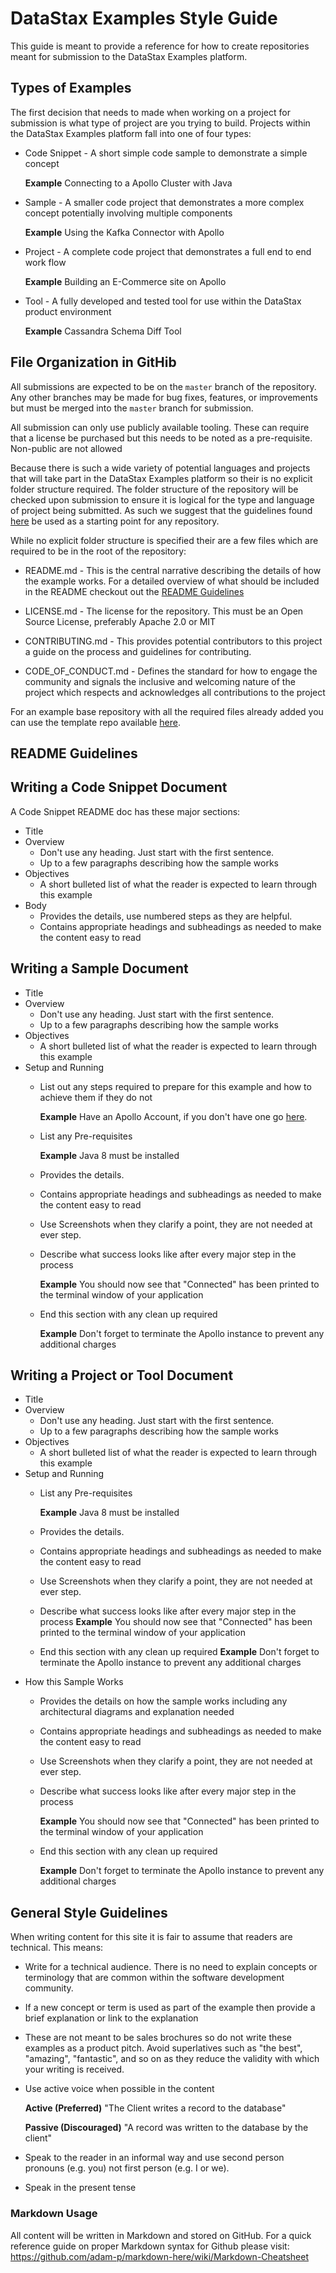 # DataStax Examples Style Guide
This guide is meant to provide a reference for how to create repositories meant for submission to the DataStax Examples platform.

## Types of Examples
The first decision that needs to made when working on a project for submission is what type of project are you trying to build.  Projects within the DataStax Examples platform fall into one of four types:

* Code Snippet - A short simple code sample to demonstrate a simple concept 
    
    **Example** Connecting to a Apollo Cluster with Java

* Sample - A smaller code project that demonstrates a more complex concept potentially involving multiple components
    
    **Example** Using the Kafka Connector with Apollo

* Project - A complete code project that demonstrates a full end to end work flow
    
    **Example** Building an E-Commerce site on Apollo


* Tool - A fully developed and tested tool for use within the DataStax product environment 
  
  **Example** Cassandra Schema Diff Tool

## File Organization in GitHib
All submissions are expected to be on the `master` branch of the repository.  Any other branches may be made for bug fixes, features, or improvements but must be merged into the `master` branch for submission.

All submission can only use publicly available tooling.  These can require that a license be purchased but this needs to be noted as a pre-requisite.  Non-public are not allowed

Because there is such a wide variety of potential languages and projects that will take part in the DataStax Examples platform so their is no explicit folder structure required.  The folder structure of the repository will be checked upon submission to ensure it is logical for the type and language of project being submitted.  As such we suggest that the guidelines found [here](https://github.com/kriasoft/Folder-Structure-Conventions) be used as a starting point for any repository.

While no explicit folder structure is specified their are a few files which are required to be in the root of the repository:

* README.md - This is the central narrative describing the details of how the example works.  For a detailed overview of what should be included in the README checkout out the [README Guidelines](##-README-Guidelines)

* LICENSE.md - The license for the repository.  This must be an Open Source License, preferably Apache 2.0 or MIT
  
* CONTRIBUTING.md - This provides potential contributors to this project a guide on the process and guidelines for contributing.

* CODE_OF_CONDUCT.md - Defines the standard for how to engage the community and signals the inclusive and welcoming nature of the project which respects and acknowledges all contributions to the project

For an example base repository with all the required files already added you can use the template repo available [here](https://github.com/bechbd/datastax-examples-template).

## README Guidelines

## Writing a Code Snippet Document
A Code Snippet README doc has these major sections:

* Title
* Overview
  * Don't use any heading. Just start with the first sentence.
  * Up to a few paragraphs describing how the sample works
* Objectives
  * A short bulleted list of what the reader is expected to learn through this example
* Body
  * Provides the details, use numbered steps as they are helpful.
  * Contains appropriate headings and subheadings as needed to make the content easy to read

## Writing a Sample Document
* Title
* Overview
  * Don't use any heading. Just start with the first sentence.
  * Up to a few paragraphs describing how the sample works
* Objectives
  * A short bulleted list of what the reader is expected to learn through this example
* Setup and Running
  * List out any steps required to prepare for this example and how to achieve them if they do not
    
    **Example** Have an Apollo Account, if you don't have one go [here]().
  * List any Pre-requisites
    
    **Example** Java 8 must be installed
  * Provides the details.
  * Contains appropriate headings and subheadings as needed to make the content easy to read
  * Use Screenshots when they clarify a point, they are not needed at ever step.  
  * Describe what success looks like after every major step in the process
      
      **Example** You should now see that "Connected" has been printed to the terminal window of your application
  * End this section with any clean up required
    
    **Example** Don't forget to terminate the Apollo instance to prevent any additional charges

## Writing a Project or Tool Document
* Title
* Overview
  * Don't use any heading. Just start with the first sentence.
  * Up to a few paragraphs describing how the sample works
* Objectives
  * A short bulleted list of what the reader is expected to learn through this example
* Setup and Running
  * List any Pre-requisites
    
    **Example** Java 8 must be installed
  * Provides the details.
  * Contains appropriate headings and subheadings as needed to make the content easy to read
  * Use Screenshots when they clarify a point, they are not needed at ever step.  
  * Describe what success looks like after every major step in the process
      **Example** You should now see that "Connected" has been printed to the terminal window of your application
  * End this section with any clean up required
    **Example** Don't forget to terminate the Apollo instance to prevent any additional charges
* How this Sample Works
  * Provides the details on how the sample works including any architectural diagrams and explanation needed
  * Contains appropriate headings and subheadings as needed to make the content easy to read
  * Use Screenshots when they clarify a point, they are not needed at ever step.  
  * Describe what success looks like after every major step in the process
      
      **Example** You should now see that "Connected" has been printed to the terminal window of your application
  * End this section with any clean up required
    
    **Example** Don't forget to terminate the Apollo instance to prevent any additional charges

## General Style Guidelines
When writing content for this site it is fair to assume that readers are technical.  This means:

* Write for a technical audience.  There is no need to explain concepts or terminology that are common within the software development community.
* If a new concept or term is used as part of the example then provide a brief explanation or link to the explanation
* These are not meant to be sales brochures so do not write these examples as a product pitch.  Avoid superlatives such as "the best", "amazing", "fantastic", and so on as they reduce the validity with which your writing is received.  
* Use active voice when possible in the content
    
    **Active (Preferred)** "The Client writes a record to the database"
    
    **Passive (Discouraged)** "A record was written to the database by the client"
* Speak to the reader in an informal way and use second person pronouns (e.g. you) not first person (e.g. I or we).
* Speak in the present tense 

### Markdown Usage
All content will be written in Markdown and stored on GitHub.  For a quick reference guide on proper Markdown syntax for Github please visit: https://github.com/adam-p/markdown-here/wiki/Markdown-Cheatsheet

